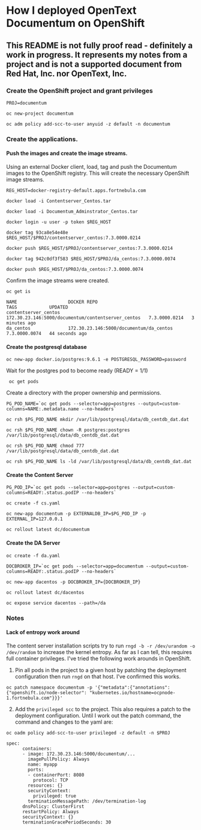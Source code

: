 # How I deployed OpenText Documentum on OpenShift 

## This README is not fully proof read - definitely a work in progress. It represents my notes from a project and is not a supported document from Red Hat, Inc. nor OpenText, Inc.

### Create the OpenShift project and grant privileges
```
PROJ=documentum

oc new-project documentum

oc adm policy add-scc-to-user anyuid -z default -n documentum
```
### Create the applications.

#### Push the images and create the image streams.

Using an external Docker client, load, tag and push the Documentum images
to the OpenShift registry. This will create the necessary OpenShift image streams.

```REG_HOST=docker-registry-default.apps.fortnebula.com```

```docker load -i Contentserver_Centos.tar```

```docker load -i Documentum_Adminstrator_Centos.tar```

```docker login -u user -p token $REG_HOST```

```docker tag 93ca8e54e48e $REG_HOST/$PROJ/contentserver_centos:7.3.0000.0214```

```docker push $REG_HOST/$PROJ/contentserver_centos:7.3.0000.0214```

```docker tag 942c0df3f583 $REG_HOST/$PROJ/da_centos:7.3.0000.0074```

```docker push $REG_HOST/$PROJ/da_centos:7.3.0000.0074```

Confirm the image streams were created.

```oc get is```
```
NAME                   DOCKER REPO                                       TAGS            UPDATED
contentserver_centos   172.30.23.146:5000/documentum/contentserver_centos   7.3.0000.0214   3 minutes ago
da_centos              172.30.23.146:5000/documentum/da_centos              7.3.0000.0074   44 seconds ago
```

#### Create the postgresql database

```oc new-app docker.io/postgres:9.6.1 -e POSTGRESQL_PASSWORD=password```

Wait for the postgres pod to become ready (READY = 1/1)

``` oc get pods```

Create a directory with the proper ownership and permissions.

```
PG_POD_NAME=`oc get pods --selector=app=postgres --output=custom-columns=NAME:.metadata.name --no-headers`
```

```oc rsh $PG_POD_NAME mkdir /var/lib/postgresql/data/db_centdb_dat.dat```

```oc rsh $PG_POD_NAME chown -R postgres:postgres /var/lib/postgresql/data/db_centdb_dat.dat```

```oc rsh $PG_POD_NAME chmod 777 /var/lib/postgresql/data/db_centdb_dat.dat```

```oc rsh $PG_POD_NAME ls -ld /var/lib/postgresql/data/db_centdb_dat.dat```

#### Create the Content Server

```
PG_POD_IP=`oc get pods --selector=app=postgres --output=custom-columns=READY:.status.podIP --no-headers`
```
```oc create -f cs.yaml```

```oc new-app documentum -p EXTERNALDB_IP=$PG_POD_IP -p EXTERNAL_IP=127.0.0.1```

```oc rollout latest dc/documentum```

#### Create the DA Server

```oc create -f da.yaml```
```
DOCBROKER_IP=`oc get pods --selector=app=documentum --output=custom-columns=READY:.status.podIP --no-headers`
```

```oc new-app dacentos -p DOCBROKER_IP={DOCBROKER_IP}```

```oc rollout latest dc/dacentos```

```oc expose service dacentos --path=/da```

### Notes

#### Lack of entropy work around

The content server installation scripts try to run ```rngd -b -r /dev/urandom -o /dev/random``` to increase the kernel entropy. As far as I
can tell, this requires full container privileges. I've tried the
following work arounds in OpenShift.

1) Pin all pods in the project to a given host by patching the 
deployment configuration then run ```rngd``` on that host. I've confirmed this works.

```
oc patch namespace documentum -p '{"metadata":{"annotations":{"openshift.io/node-selector": "kubernetes.io/hostname=ocpnode-1.fortnebula.com"}}}'
```

2) Add the ```privileged scc``` to the project. This also requires a patch to the deployment configuration. Until I work out the patch
command, the command and changes to the yaml are:

```oc oadm policy add-scc-to-user privileged -z default -n $PROJ```
```
spec:
      containers:
      - image: 172.30.23.146:5000/documentum/...
        imagePullPolicy: Always
        name: myapp
        ports:
        - containerPort: 8080
          protocol: TCP
        resources: {}
        securityContext:
          privileged: true
        terminationMessagePath: /dev/termination-log
      dnsPolicy: ClusterFirst
      restartPolicy: Always
      securityContext: {}
      terminationGracePeriodSeconds: 30
```

